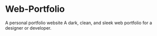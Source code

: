 # Web-Portfolio
A personal portfolio website  A dark, clean, and sleek web portfolio for a designer or developer. 
